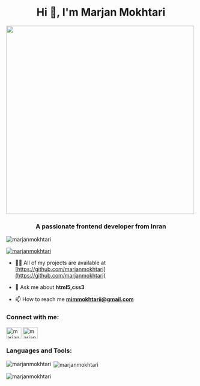 <h1 align="center">Hi 👋, I'm Marjan Mokhtari</h1>

<img src="https://github.com/Anmol-Baranwal/Cool-GIFs-For-GitHub/assets/74038190/08fa9f5b-dcb7-4f5e-8721-203468dda5f3" width="500">

<h3 align="center">A passionate frontend developer from Inran</h3>

<p align="left"> <img src="https://komarev.com/ghpvc/?username=marjanmokhtari&label=Profile%20views&color=0e75b6&style=flat" alt="marjanmokhtari" /> </p>

<p align="left"> <a href="https://github.com/ryo-ma/github-profile-trophy"><img src="https://github-profile-trophy.vercel.app/?username=marjanmokhtari" alt="marjanmokhtari" /></a> </p>

- 👨‍💻 All of my projects are available at [https://github.com/marjanmokhtari](https://github.com/marjanmokhtari)

- 💬 Ask me about **html5,css3**

- 📫 How to reach me **mimmokhtarii@gmail.com**

<h3 align="left">Connect with me:</h3>
<p align="left">
<a href="https://linkedin.com/in/marjanmokhtari" target="blank"><img align="center" src="https://raw.githubusercontent.com/rahuldkjain/github-profile-readme-generator/master/src/images/icons/Social/linked-in-alt.svg" alt="marjanmokhtari" height="30" width="40" /></a>
<a href="https://instagram.com/marjanmokhtari.web" target="blank"><img align="center" src="https://raw.githubusercontent.com/rahuldkjain/github-profile-readme-generator/master/src/images/icons/Social/instagram.svg" alt="marjanmokhtari.web" height="30" width="40" /></a>
</p>

<h3 align="left">Languages and Tools:</h3>


<p><img align="left" src="https://github-readme-stats.vercel.app/api/top-langs?username=marjanmokhtari&show_icons=true&locale=en&layout=compact" alt="marjanmokhtari" /></p>

<p>&nbsp;<img align="center" src="https://github-readme-stats.vercel.app/api?username=marjanmokhtari&show_icons=true&locale=en" alt="marjanmokhtari" /></p>

<p><img align="center" src="https://github-readme-streak-stats.herokuapp.com/?user=marjanmokhtari&" alt="marjanmokhtari" /></p>


